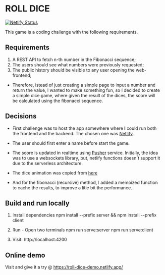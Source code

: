# ROLL DICE
[![Netlify Status](https://api.netlify.com/api/v1/badges/bea08b53-80f0-4248-b527-89309609d5a7/deploy-status)](https://app.netlify.com/sites/roll-dice-demo/deploys)

This game is a coding challenge with the following requirements.

## Requirements
1. A REST API to fetch n-th number in the Fibonacci sequence;
2. The users should see what numbers were previously requested;
3. The public history should be visible to any user opening the web-frontend;

- Therefore, istead of just creating a simple page to input a number and return the value, I wanted to make something fun, so I decided to create a simple dice game, where given the result of the dices, the score will be calculated using the fibonacci sequence.

## Decisions

- First challenge was to host the app somewhere where I could run both the frontend and the backend. The chosen one was [Netlify](https://www.netlify.com/).

- The user should first enter a name before start the game.

- The score is updated in realtime using [Pusher](https://pusher.com/) service. Initially, the idea was to use a websockets library, but, netlify functions doesn´t support it due to the serverless architecture.

- The dice animation was copied from [here](https://codesandbox.io/s/xjk3xqnprw)

- And for the fibonacci (recursive) method, I added a memoized function to cache the results, to improve a litle bit the performance.

## Build and run locally

1. Install dependencies
npm install --prefix server && npm install --prefix client

2. Run - Open two terminals
npm run serve:server
npm run serve:client

3. Visit: http://localhost:4200

## Online demo
Visit and give it a try @ https://roll-dice-demo.netlify.app/